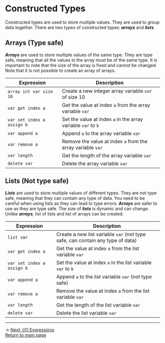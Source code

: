 # Constructed Types
Constructed types are used to store multiple values. They are used to group data together. There are two types of constructed types: ***arrays*** and ***lists***.

## Arrays (Type safe)
***Arrays*** are used to store multiple values of the same type. They are type safe, meaning that all the values in the array must be of the same type. It is important to note that the size of the array is fixed and cannot be changed. Note that it is not possible to create an array of arrays.

| Expression | Description |
|---|---|
| `array int var size 10` | Create a new integer array variable `var` of size 10 |
| `var get index a` | Get the value at index `a` from the array variable `var` |
| `var set index a assign b` | Set the value at index `a` in the array variable `var` to `b` |
| `var append a` | Append `a` to the array variable `var` |
| `var remove a` | Remove the value at index `a` from the array variable `var` |
| `var length` | Get the length of the array variable `var` |
| `delete var` | Delete the array variable `var` |


## Lists (Not type safe)

***Lists*** are used to store multiple values of different types. They are not type safe, meaning that they can contain any type of data. You need to be careful when using lists as they can lead to type errors. ***Arrays*** are safer to use as they are type safe. The size of ***lists*** is dynamic and can change. Unlike ***arrays***, list of lists and list of arrays can be created.

| Expression | Description |
|---|---|
| `list var` | Create a new list variable `var` (not type safe, can contain any type of data) |
| `var get index a` | Get the value at index `a` from the list variable `var` |
| `var set index a assign b` | Set the value at index `a` in the list variable `var` to `b` |
| `var append a` | Append `a` to the list variable `var` (not type safe) |
| `var remove a` | Remove the value at index `a` from the list variable `var` |
| `var length` | Get the length of the list variable `var` |
| `delete var` | Delete the list variable `var` |

---
-> [Next: I/O Expressions](io_expressions.md)\
[Return to main page](README.md)